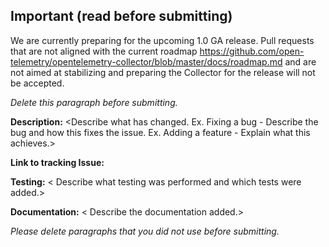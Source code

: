 ## Important (read before submitting)
We are currently preparing for the upcoming 1.0 GA release. Pull requests that are not aligned with
the current roadmap https://github.com/open-telemetry/opentelemetry-collector/blob/master/docs/roadmap.md
and are not aimed at stabilizing and preparing the Collector for the release will not be accepted.

_Delete this paragraph before submitting._

**Description:** <Describe what has changed. 
Ex. Fixing a bug - Describe the bug and how this fixes the issue.
Ex. Adding a feature - Explain what this achieves.>

**Link to tracking Issue:** <Issue number if applicable>

**Testing:** < Describe what testing was performed and which tests were added.>

**Documentation:** < Describe the documentation added.>

_Please delete paragraphs that you did not use before submitting._
